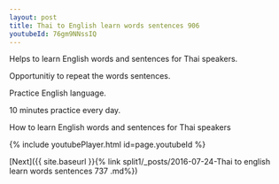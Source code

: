 ```yaml
---
layout: post
title: Thai to English learn words sentences 906 
youtubeId: 76gm9NNssIQ
---
```

 
 
Helps to learn English words and sentences for Thai speakers.

Opportunitiy to repeat the words sentences. 

Practice English language. 
 
10 minutes practice every day. 
 
How to learn English words and sentences for Thai speakers 
 
{% include youtubePlayer.html id=page.youtubeId %}
 
 
[Next]({{ site.baseurl }}{% link  split1/_posts/2016-07-24-Thai to english learn words sentences 737 .md%})
 
